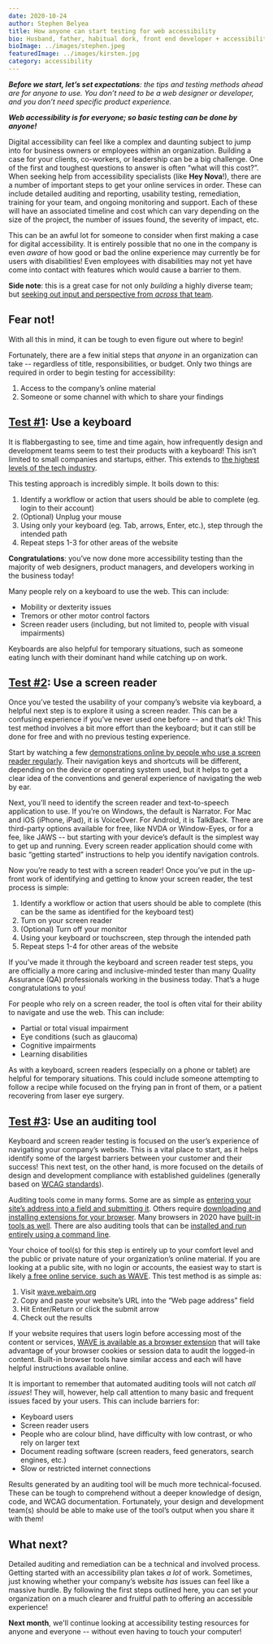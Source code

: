 ```yaml
---
date: 2020-10-24
author: Stephen Belyea
title: How anyone can start testing for web accessibility
bio: Husband, father, habitual dork, front end developer + accessibility instigator, attempted writer, ex-pat Maritimer. 
bioImage: ../images/stephen.jpeg
featuredImage: ../images/kirsten.jpg
category: accessibility
---
```


_**Before we start, let’s set expectations**: the tips and testing methods ahead are for anyone to use. You don’t need to be a web designer or developer, and you don’t need specific product experience._

_**Web accessibility is for everyone; so basic testing can be done by anyone!**_

Digital accessibility can feel like a complex and daunting subject to jump into for business owners or employees within an organization. Building a case for your clients, co-workers, or leadership can be a big challenge. One of the first and toughest questions to answer is often “what will this cost?”. When seeking help from accessibility specialists (like **Hey Nova**!), there are a number of important steps to get your online services in order. These can include detailed auditing and reporting, usability testing, remediation, training for your team, and ongoing monitoring and support. Each of these will have an associated timeline and cost which can vary depending on the size of the project, the number of issues found, the severity of impact, etc.

This can be an awful lot for someone to consider when first making a case for digital accessibility. It is entirely possible that no one in the company is even _aware_ of how good or bad the online experience may currently be for users with disabilities! Even employees with disabilities may not yet have come into contact with features which would cause a barrier to them. 

**Side note**: this is a great case for not only _building_ a highly diverse team; but [seeking out input and perspective from _across_ that team](#cite).

## Fear not!

With all this in mind, it can be tough to even figure out where to begin!

Fortunately, there are a few initial steps that _anyone_ in an organization can take -- regardless of title, responsibilities, or budget. Only two things are required in order to begin testing for accessibility:

1. Access to the company’s online material
2. Someone or some channel with which to share your findings

## <u>Test #1</u>: Use a keyboard

It is flabbergasting to see, time and time again, how infrequently design and development teams seem to test their products with a keyboard! This isn’t limited to small companies and startups, either. This extends to [the highest levels of the tech industry](#cite).

This testing approach is incredibly simple. It boils down to this:

1. Identify a workflow or action that users should be able to complete (eg. login to their account)
2. (Optional) Unplug your mouse
3. Using only your keyboard (eg. Tab, arrows, Enter, etc.), step through the intended path
4. Repeat steps 1-3 for other areas of the website

**Congratulations**: you’ve now done more accessibility testing than the majority of web designers, product managers, and developers working in the business today! 

Many people rely on a keyboard to use the web. This can include: 

* Mobility or dexterity issues
* Tremors or other motor control factors
* Screen reader users (including, but not limited to, people with visual impairments)

Keyboards are also helpful for temporary situations, such as someone eating lunch with their dominant hand while catching up on work.

## <u>Test #2</u>: Use a screen reader

Once you’ve tested the usability of your company’s website via keyboard, a helpful next step is to explore it using a screen reader. This can be a confusing experience if you’ve never used one before -- and that’s ok! This test method involves a bit more effort than the keyboard; but it can still be done for free and with no previous testing experience.

Start by watching a few [demonstrations online by people who use a screen reader regularly](#cite). Their navigation keys and shortcuts will be different, depending on the device or operating system used, but it helps to get a clear idea of the conventions and general experience of navigating the web by ear. 

Next, you’ll need to identify the screen reader and text-to-speech application to use. If you’re on Windows, the default is Narrator. For Mac and iOS (iPhone, iPad), it is VoiceOver. For Android, it is TalkBack. There are third-party options available for free, like NVDA or Window-Eyes, or for a fee, like JAWS -- but starting with your device’s default is the simplest way to get up and running. Every screen reader application should come with basic “getting started” instructions to help you identify navigation controls. 

Now you’re ready to test with a screen reader! Once you’ve put in the up-front work of identifying and getting to know your screen reader, the test process is simple:

1. Identify a workflow or action that users should be able to complete (this can be the same as identified for the keyboard test)
2. Turn on your screen reader
3. (Optional) Turn off your monitor
4. Using your keyboard or touchscreen, step through the intended path
5. Repeat steps 1-4 for other areas of the website

If you’ve made it through the keyboard and screen reader test steps, you are officially a more caring and inclusive-minded tester than many Quality Assurance (QA) professionals working in the business today. That’s a huge congratulations to you!

For people who rely on a screen reader, the tool is often vital for their ability to navigate and use the web. This can include: 

* Partial or total visual impairment 
* Eye conditions (such as glaucoma)
* Cognitive impairments
* Learning disabilities

As with a keyboard, screen readers (especially on a phone or tablet) are helpful for temporary situations. This could include someone attempting to follow a recipe while focused on the frying pan in front of them, or a patient recovering from laser eye surgery.

## <u>Test #3</u>: Use an auditing tool

Keyboard and screen reader testing is focused on the user’s experience of navigating your company’s website. This is a vital place to start, as it helps identify some of the largest barriers between your customer and their success! This next test, on the other hand, is more focused on the details of design and development compliance with established guidelines (generally based on [WCAG standards](#cite)).

Auditing tools come in many forms. Some are as simple as [entering your site’s address into a field and submitting it](#cite). Others require [downloading and installing extensions for your browser](#cite). Many browsers in 2020 have [built-in tools as well](#cite). There are also auditing tools that can be [installed and run entirely using a command line](#cite).

Your choice of tool(s) for this step is entirely up to your comfort level and the public or private nature of your organization’s online material. If you are looking at a public site, with no login or accounts, the easiest way to start is likely [a free online service, such as WAVE](#cite). This test method is as simple as:

1. Visit [wave.webaim.org](http://wave.webaim.org)
2. Copy and paste your website’s URL into the “Web page address” field
3. Hit Enter/Return or click the submit arrow
4. Check out the results

If your website requires that users login before accessing most of the content or services, [WAVE is available as a browser extension](#cite) that will take advantage of your browser cookies or session data to audit the logged-in content. Built-in browser tools have similar access and each will have helpful instructions available online. 

It is important to remember that automated auditing tools will not catch _all issues_! They will, however, help call attention to many basic and frequent issues faced by your users. This can include barriers for:

* Keyboard users
* Screen reader users
* People who are colour blind, have difficulty with low contrast, or who rely on larger text
* Document reading software (screen readers, feed generators, search engines, etc.) 
* Slow or restricted internet connections

Results generated by an auditing tool will be much more technical-focused. These can be tough to comprehend without a deeper knowledge of design, code, and WCAG documentation. Fortunately, your design and development team(s) should be able to make use of the tool’s output when you share it with them!

## What next?

Detailed auditing and remediation can be a technical and involved process. Getting started with an accessibility plan takes _a lot_ of work. Sometimes, just knowing whether your company’s website _has_ issues can feel like a massive hurdle. By following the first steps outlined here, you can set your organization on a much clearer and fruitful path to offering an accessible experience! 

**Next month**, we'll continue looking at accessibility testing resources for anyone and everyone -- without even having to touch your computer!







